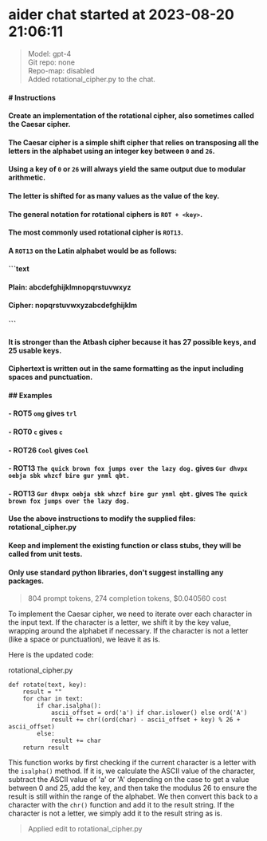 
# aider chat started at 2023-08-20 21:06:11

> Model: gpt-4  
> Git repo: none  
> Repo-map: disabled  
> Added rotational_cipher.py to the chat.  

#### # Instructions  
####   
#### Create an implementation of the rotational cipher, also sometimes called the Caesar cipher.  
####   
#### The Caesar cipher is a simple shift cipher that relies on transposing all the letters in the alphabet using an integer key between `0` and `26`.  
#### Using a key of `0` or `26` will always yield the same output due to modular arithmetic.  
#### The letter is shifted for as many values as the value of the key.  
####   
#### The general notation for rotational ciphers is `ROT + <key>`.  
#### The most commonly used rotational cipher is `ROT13`.  
####   
#### A `ROT13` on the Latin alphabet would be as follows:  
####   
#### ```text  
#### Plain:  abcdefghijklmnopqrstuvwxyz  
#### Cipher: nopqrstuvwxyzabcdefghijklm  
#### ```  
####   
#### It is stronger than the Atbash cipher because it has 27 possible keys, and 25 usable keys.  
####   
#### Ciphertext is written out in the same formatting as the input including spaces and punctuation.  
####   
#### ## Examples  
####   
#### - ROT5  `omg` gives `trl`  
#### - ROT0  `c` gives `c`  
#### - ROT26 `Cool` gives `Cool`  
#### - ROT13 `The quick brown fox jumps over the lazy dog.` gives `Gur dhvpx oebja sbk whzcf bire gur ynml qbt.`  
#### - ROT13 `Gur dhvpx oebja sbk whzcf bire gur ynml qbt.` gives `The quick brown fox jumps over the lazy dog.`  
####   
#### ####  
####   
#### Use the above instructions to modify the supplied files: rotational_cipher.py  
#### Keep and implement the existing function or class stubs, they will be called from unit tests.  
#### Only use standard python libraries, don't suggest installing any packages.  
> 804 prompt tokens, 274 completion tokens, $0.040560 cost  

To implement the Caesar cipher, we need to iterate over each character in the input text. If the character is a letter, we shift it by the key value, wrapping around the alphabet if necessary. If the character is not a letter (like a space or punctuation), we leave it as is.

Here is the updated code:

rotational_cipher.py
```
def rotate(text, key):
    result = ""
    for char in text:
        if char.isalpha():
            ascii_offset = ord('a') if char.islower() else ord('A')
            result += chr((ord(char) - ascii_offset + key) % 26 + ascii_offset)
        else:
            result += char
    return result
```

This function works by first checking if the current character is a letter with the `isalpha()` method. If it is, we calculate the ASCII value of the character, subtract the ASCII value of 'a' or 'A' depending on the case to get a value between 0 and 25, add the key, and then take the modulus 26 to ensure the result is still within the range of the alphabet. We then convert this back to a character with the `chr()` function and add it to the result string. If the character is not a letter, we simply add it to the result string as is.

> Applied edit to rotational_cipher.py  
